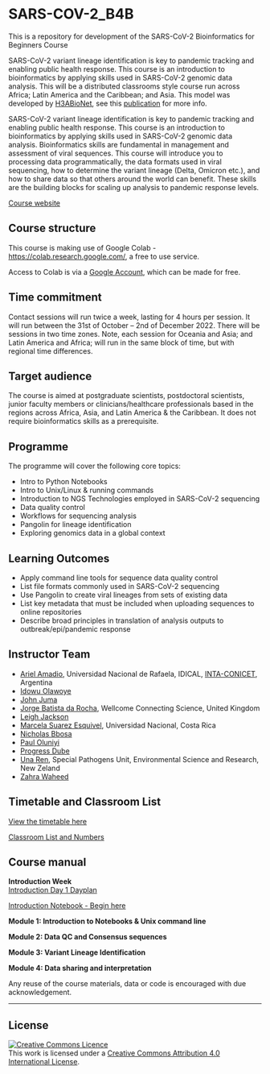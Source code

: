 # SARS-COV-2_B4B
This is a repository for development of the SARS-CoV-2 Bioinformatics for Beginners Course

SARS-CoV-2 variant lineage identification is key to pandemic tracking and enabling public health response. This course is an introduction to bioinformatics by applying skills used in SARS-CoV-2 genomic data analysis. This will be a distributed classrooms style course run across Africa; Latin America and the Caribbean; and Asia. This model was developed by [H3ABioNet](https://www.h3abionet.org), see this [publication](https://journals.plos.org/ploscompbiol/article?id=10.1371/journal.pcbi.1008640) for more info. 

SARS-CoV-2 variant lineage identification is key to pandemic tracking and enabling public health response. This course is an introduction to bioinformatics by applying skills used in SARS-CoV-2 genomic data analysis. Bioinformatics skills are fundamental in management and assessment of viral sequences. This course will introduce you to processing data programmatically, the data formats used in viral sequencing, how to determine the variant lineage (Delta, Omicron etc.), and how to share data so that others around the world can benefit. These skills are the building blocks for scaling up analysis to pandemic response levels. 

[Course website](https://coursesandconferences.wellcomeconnectingscience.org/event/sars-cov-2-bioinformatics-for-beginners-20221031/)

## Course structure 
This course is making use of Google Colab - https://colab.research.google.com/, a free to use service.

Access to Colab is via a [Google Account](https://www.google.com/account/about/), which can be made for free.

## Time commitment
Contact sessions will run twice a week,  lasting for 4 hours per session. It will run between the 31st of October – 2nd of December 2022. There will be sessions in two time zones. Note, each session for Oceania and Asia; and Latin America and Africa; will run in the same block of time, but with regional time differences. 

## Target audience
The course is aimed at postgraduate scientists, postdoctoral scientists,  junior faculty members or clinicians/healthcare professionals based in the regions across Africa, Asia, and Latin America & the Caribbean. It does not require bioinformatics skills as a prerequisite.

## Programme
The programme will cover the following core topics:

- Intro to Python Notebooks
- Intro to Unix/Linux & running commands
- Introduction to NGS Technologies employed in SARS-CoV-2 sequencing
- Data quality control
- Workflows for sequencing analysis
- Pangolin for lineage identification
- Exploring genomics data in a global context

## Learning Outcomes

- Apply command line tools for sequence data quality control
- List file formats commonly used in SARS-CoV-2 sequencing
- Use Pangolin to create viral lineages from sets of existing data
- List key metadata that must be included when uploading sequences to online repositories
- Describe broad principles in translation of analysis outputs to outbreak/epi/pandemic response

## Instructor Team
<!-- example - [Carolina Torres](https://www.researchgate.net/profile/Carolina-Torres-7), Universidad de Buenos Aires - CONICET, Buenos Aires, Argentina   -->
- [Ariel Amadio](https://www.unraf.edu.ar/), Universidad Nacional de Rafaela, IDICAL, [INTA-CONICET](https://idical.conicet.gov.ar/), Argentina
- [Idowu Olawoye](link)
- [John Juma](link) 
- [Jorge Batista da Rocha](https://coursesandconferences.wellcomeconnectingscience.org/about-us/the-team/), Wellcome Connecting Science, United Kingdom
- [Leigh Jackson](link)
- [Marcela Suarez Esquivel](link), Universidad Nacional, Costa Rica <!-- no permission to share institution link -->
- [Nicholas Bbosa](link)
- [Paul Oluniyi](link)
- [Progress Dube](link)
- [Una Ren](https://www.esr.cri.nz/), Special Pathogens Unit, Environmental Science and Research, New Zeland
- [Zahra Waheed](link)

## Timetable and Classroom List
[View the timetable here](Timetables_SARSCOV2B4B.pdf)    

[Classroom List and Numbers](classrooms.md)

## Course manual

**Introduction Week**         
[Introduction Day 1 Dayplan](dayplans/Introduction_Week_Day_Plan_Day1.pdf)       

[Introduction Notebook - Begin here](Modules/introduction_notebook_example.md)

<!-- [Learn how to use moodle and make a classroom bio](link)      -->

**Module 1: Introduction to Notebooks & Unix command line**      
<!-- [Notebooks and Unix - Part 1](Modules/Module_1_readme.md)     -->
<!-- [Notebooks and Unix - Part 2](Modules/Module_1_readme.md)      -->

**Module 2: Data QC and Consensus sequences**    
<!-- [Data QC and Consensus Part 1](Modules/Module_2_readme.md)       -->
<!-- [Data QC and Consensus Part 2](Modules/Module_2_readme.md)     -->

**Module 3: Variant Lineage Identification**       
<!-- [Variant Lineage Identification Part 1](Modules/Module_3_readme.md)     --> 
<!-- [Variant Lineage Identification Part 2](Modules/Module_3_readme.md)   -->    

**Module 4: Data sharing and interpretation**       
<!-- [Data sharing and interpretation Part 1](Modules/Module_4_readme.md)      -->
<!-- [Data sharing and interpretation Part 2](Modules/Module_4_readme.md)       -->

Any reuse of the course materials, data or code is encouraged with due acknowledgement.

******
## License
<a rel="license" href="http://creativecommons.org/licenses/by/4.0/"><img alt="Creative Commons Licence" style="border-width:0" src="https://i.creativecommons.org/l/by/4.0/88x31.png" /></a><br />This work is licensed under a <a rel="license" href="http://creativecommons.org/licenses/by/4.0/">Creative Commons Attribution 4.0 International License</a>.
